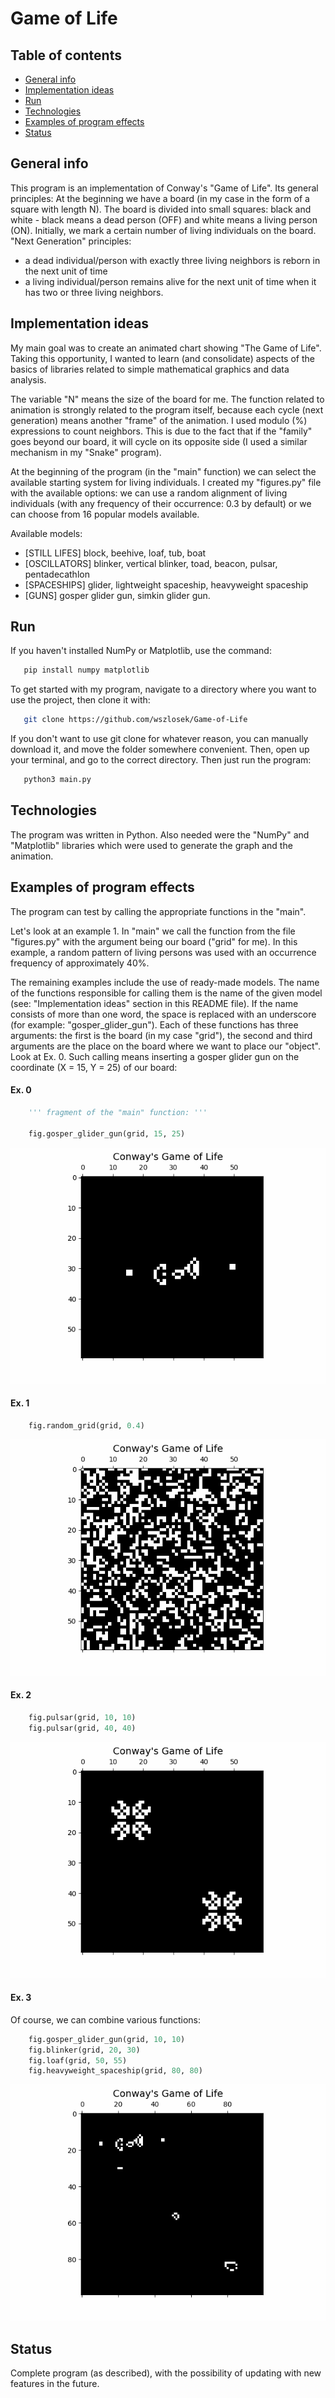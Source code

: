 # Game of Life

## Table of contents
* [General info](#general-info)
* [Implementation ideas](#implementation-ideas)
* [Run](#run)
* [Technologies](#technologies)
* [Examples of program effects](#examples-of-program-effects)
* [Status](#status)

## General info

This program is an implementation of Conway's "Game of Life". Its general principles:
At the beginning we have a board (in my case in the form of a square with length N). The board is divided into small squares: black and white - black means a dead person (OFF) and white means a living person (ON). Initially, we mark a certain number of living individuals on the board. 
"Next Generation" principles:
- a dead individual/person with exactly three living neighbors is reborn in the next unit of time
- a living individual/person remains alive for the next unit of time when it has two or three living neighbors.

## Implementation ideas

My main goal was to create an animated chart showing "The Game of Life". 
Taking this opportunity, I wanted to learn (and consolidate) aspects of the basics of libraries related to simple mathematical graphics and data analysis.

The variable "N" means the size of the board for me. The function related to animation is strongly related to the program itself, because each cycle (next generation) means another "frame" of the animation. I used modulo (%) expressions to count neighbors. This is due to the fact that if the "family" goes beyond our board, it will cycle on its opposite side (I used a similar mechanism in my "Snake" program).

At the beginning of the program (in the "main" function) we can select the available starting system for living individuals. I created my "figures.py" file with the available options: we can use a random alignment of living individuals (with any frequency of their occurrence: 0.3 by default) or we can choose from 16 popular models available.

Available models:
- [STILL LIFES] block, beehive, loaf, tub, boat
- [OSCILLATORS] blinker, vertical blinker, toad, beacon, pulsar, pentadecathlon
- [SPACESHIPS] glider, lightweight spaceship, heavyweight spaceship
- [GUNS] gosper glider gun, simkin glider gun.
## Run

If you haven't installed NumPy or Matplotlib, use the command:
```bash
   pip install numpy matplotlib
```
To get started with my program, navigate to a directory where you want to use the project, then clone it with:
```bash
   git clone https://github.com/wszlosek/Game-of-Life
```
If you don't want to use git clone for whatever reason, you can manually download it, and move the folder somewhere convenient. Then, open up your terminal, and go to the correct directory. 
Then just run the program:
```bash
   python3 main.py
```
## Technologies
The program was written in Python. Also needed were the "NumPy" and "Matplotlib" libraries which were used to generate the graph and the animation.

## Examples of program effects

The program can test by calling the appropriate functions in the "main".

Let's look at an example 1. In "main" we call the function from the file "figures.py" with the argument being our board ("grid" for me). In this example, a random pattern of living persons was used with an occurrence frequency of approximately 40%.

The remaining examples include the use of ready-made models. The name of the functions responsible for calling them is the name of the given model (see: "Implementation ideas" section in this README file). If the name consists of more than one word, the space is replaced with an underscore (for example: "gosper_glider_gun"). Each of these functions has three arguments: the first is the board (in my case "grid"), the second and third arguments are the place on the board where we want to place our "object". Look at Ex. 0. Such calling means inserting a gosper glider gun on the coordinate (X = 15, Y = 25) of our board:

#### Ex. 0
```python
    ''' fragment of the "main" function: '''

    fig.gosper_glider_gun(grid, 15, 25)
```

![example0](https://github.com/wszlosek/Game-of-Life/blob/main/GIFs/ex0.gif)

#### Ex. 1
```python
    fig.random_grid(grid, 0.4)
```
![example1](https://github.com/wszlosek/Game-of-Life/blob/main/GIFs/ex1.gif)

#### Ex. 2
```python
    fig.pulsar(grid, 10, 10)
    fig.pulsar(grid, 40, 40)
```
![example2](https://github.com/wszlosek/Game-of-Life/blob/main/GIFs/ex2.gif)

#### Ex. 3
Of course, we can combine various functions:
```python
    fig.gosper_glider_gun(grid, 10, 10)
    fig.blinker(grid, 20, 30)
    fig.loaf(grid, 50, 55)
    fig.heavyweight_spaceship(grid, 80, 80)
```
![example3](https://github.com/wszlosek/Game-of-Life/blob/main/GIFs/ex3.gif)

## Status
Complete program (as described), with the possibility of updating with new features in the future.
